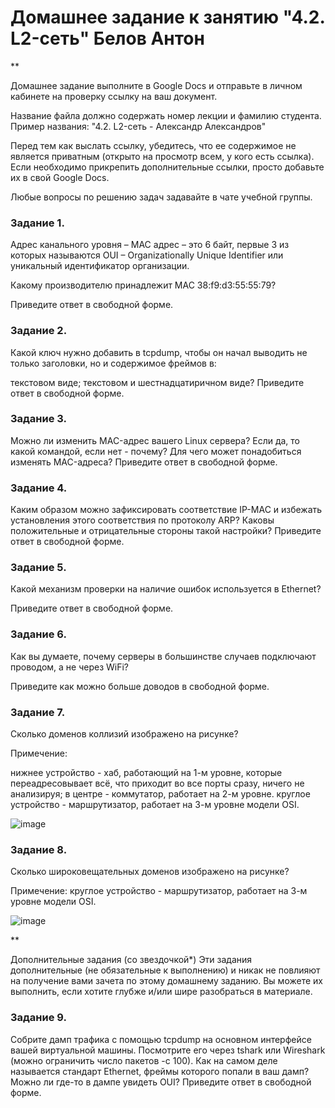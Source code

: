 # Домашнее задание к занятию "4.2. L2-сеть" Белов Антон
**

Домашнее задание выполните в Google Docs и отправьте в личном кабинете на проверку ссылку на ваш документ.

Название файла должно содержать номер лекции и фамилию студента. Пример названия: "4.2. L2-сеть - Александр Александров"

Перед тем как выслать ссылку, убедитесь, что ее содержимое не является приватным (открыто на просмотр всем, у кого есть ссылка). Если необходимо прикрепить дополнительные ссылки, просто добавьте их в свой Google Docs.

Любые вопросы по решению задач задавайте в чате учебной группы.

### Задание 1.
Адрес канального уровня – MAC адрес – это 6 байт, первые 3 из которых называются OUI – Organizationally Unique Identifier или уникальный идентификатор организации.

Какому производителю принадлежит MAC 38:f9:d3:55:55:79?

Приведите ответ в свободной форме.

### Задание 2.
Какой ключ нужно добавить в tcpdump, чтобы он начал выводить не только заголовки, но и содержимое фреймов в:

текстовом виде;
текстовом и шестнадцатиричном виде?
Приведите ответ в свободной форме.

### Задание 3.
Можно ли изменить MAC-адрес вашего Linux сервера?
Если да, то какой командой, если нет - почему?
Для чего может понадобиться изменять MAC-адреса?
Приведите ответ в свободной форме.

### Задание 4.
Каким образом можно зафиксировать соответствие IP-MAC и избежать установления этого соответствия по протоколу ARP?
Каковы положительные и отрицательные стороны такой настройки?
Приведите ответ в свободной форме.

### Задание 5.
Какой механизм проверки на наличие ошибок используется в Ethernet?

Приведите ответ в свободной форме.

### Задание 6.
Как вы думаете, почему серверы в большинстве случаев подключают проводом, а не через WiFi?

Приведите как можно больше доводов в свободной форме.

### Задание 7.
Сколько доменов коллизий изображено на рисунке?

Примечение:

нижнее устройство - хаб, работающий на 1-м уровне, которые переадресовывает всё, что приходит во все порты сразу, ничего не анализируя;
в центре - коммутатор, работает на 2-м уровне.
круглое устройство - маршрутизатор, работает на 3-м уровне модели OSI.

![image](https://user-images.githubusercontent.com/107868869/188671786-b3e3491d-c11c-4c17-a5a3-32580b248bab.png)

### Задание 8.
Сколько широковещательных доменов изображено на рисунке?

Примечение: круглое устройство - маршрутизатор, работает на 3-м уровне модели OSI.

![image](https://user-images.githubusercontent.com/107868869/188671895-5e750cd1-8d68-4707-97d9-47aee3d3c513.png)

**

Дополнительные задания (со звездочкой*)
Эти задания дополнительные (не обязательные к выполнению) и никак не повлияют на получение вами зачета по этому домашнему заданию. Вы можете их выполнить, если хотите глубже и/или шире разобраться в материале.

### Задание 9.
Собрите дамп трафика с помощью tcpdump на основном интерфейсе вашей виртуальной машины.
Посмотрите его через tshark или Wireshark (можно ограничить число пакетов -c 100).
Как на самом деле называется стандарт Ethernet, фреймы которого попали в ваш дамп?
Можно ли где-то в дампе увидеть OUI?
Приведите ответ в свободной форме.
